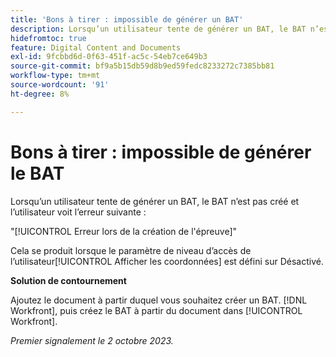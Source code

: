 ```yaml
---
title: 'Bons à tirer : impossible de générer un BAT'
description: Lorsqu’un utilisateur tente de générer un BAT, le BAT n’est pas créé et l’utilisateur voit une erreur.
hidefromtoc: true
feature: Digital Content and Documents
exl-id: 9fcbbd6d-0f63-451f-ac5c-54eb7ce649b3
source-git-commit: bf9a5b15db59d8b9ed59fedc8233272c7385bb81
workflow-type: tm+mt
source-wordcount: '91'
ht-degree: 8%

---
```


# Bons à tirer : impossible de générer le BAT

Lorsqu’un utilisateur tente de générer un BAT, le BAT n’est pas créé et l’utilisateur voit l’erreur suivante :

&quot;[!UICONTROL Erreur lors de la création de l&#39;épreuve]&quot;

Cela se produit lorsque le paramètre de niveau d’accès de l’utilisateur[!UICONTROL  Afficher les coordonnées] est défini sur Désactivé.

**Solution de contournement**

Ajoutez le document à partir duquel vous souhaitez créer un BAT. [!DNL Workfront], puis créez le BAT à partir du document dans [!UICONTROL Workfront].

_Premier signalement le 2 octobre 2023._
